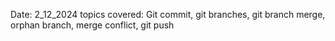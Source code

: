 Date: 2_12_2024
topics covered: Git commit, git branches, git branch merge, orphan branch, merge conflict, git push
